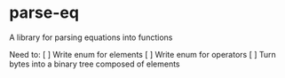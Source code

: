 # parse-eq
A library for parsing equations into functions

Need to:
[ ] Write enum for elements
[ ] Write enum for operators
[ ] Turn bytes into a binary tree composed of elements
